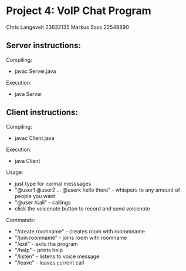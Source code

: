 # Project 4: VoIP Chat Program

Chris Langevelt 23632135
Markus Sass 22548890


## Server instructions:
Compiling:
- javac Server.java

Execution:
- java Server


## Client instructions:
Compiling:
- javac Client.java

Execution:
- java Client

Usage:
- just type for normal messsages
- "@user1 @user2 ... @userk hello there" - whispers to any amount of people you want
- "@user /call" - callings
- click the voicenote button to record and send voicenote

Commands:
- "/create roomname" - creates room with roommname
- "/join roomname" - joins room with roomname
- "/exit" - exits the program
- "/help" - prints help
- "/listen" - listens to voice message
- "/leave" - leaves current call